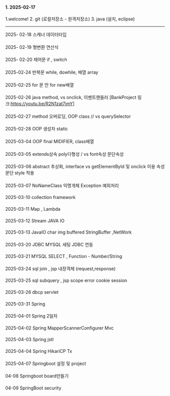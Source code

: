 #### 1. 2025-02-17   
1.welcome!
2. git (로컬저장소 - 원격저장소)
3. java (설치, eclipse)

--------
2025- 02-18 스캐너 데이터타입
####
2025- 02-19 형변환 연산식
####
2025- 02-20 제어문 if , switch
####
2025-02-24 반복문 while, dowhile, 배열 array
####
2025-02-25 for 문 안 for new배열
####
2025-02-26 java method, vs onclick, 이벤트핸들러
[BankProject 링크:https://youtu.be/R2N1zat7imY]
####
2025-02-27 method 오버로딩, OOP class // vs querySelector
####
2025-02-28 OOP 생성자 static
####
2025-03-04 OOP final MIDIFIER, class배열
####
2025-03-05 extends상속 poly다형성 / vs font속성 문단속성
####
2025-03-06 abstract 추상화, interface vs getElementById 및 onclick 이용 속성 문단 style 적용
####
2025-03-07 NoNameClass 익명개체 Exception 예외처리
####
2025-03-10 collection framework
####
2025-03-11 Map , Lambda
####
2025-03-12 Stream JAVA IO
####
2025-03-13 JavaIO char img buffered StringBuffer ,NetWork
####
2025-03-20 JDBC MYSQL 세팅 JDBC 연동
####
2025-03-21 MYSQL SELECT , Function - Number/String
####
2025-03-24 sql join , jsp 내장객체 (request,response)
####
2025-03-25 sql subquery , jsp scope error cookie session
####
2025-03-26 dbcp servlet
####
2025-03-31 Spring
####
2025-04-01 Spring 2일차
####
2025-04-02 Spring MapperScannerConfigurer Mvc
####
2025-04-03 Spring jstl
####
2025-04-04 Spring HikariCP Tx
####
2025-04-07 Springboot 설정 및 project
####
04-08 Springboot board만들기
####
04-09 SpringBoot security
